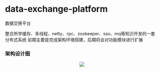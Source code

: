 # data-exchange-platform
数据交换平台  

整合所学缓存、多线程、netty、rpc、zookeeper、sso、mq等知识开发的一套分布式系统 
前期主要是完成架构环境搭建，后期将会对功能模块进行扩展

### 架构设计图
<div align=center><img src="https://github.com/fcoolish/data-exchange-platform/blob/master/arch.png" /></div>
